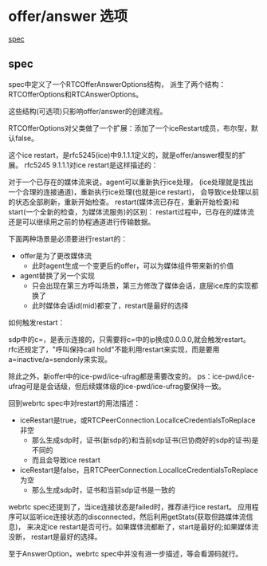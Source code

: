 # offer/answer 选项

[spec](https://www.w3.org/TR/webrtc/#offer-answer-options)

## spec

spec中定义了一个RTCOfferAnswerOptions结构，
派生了两个结构：RTCOfferOptions和RTCAnswerOptions。

这些结构(可选项)只影响offer/answer的创建流程。

RTCOfferOptions对父类做了一个扩展：添加了一个iceRestart成员，布尔型，默认false。

这个ice restart，是rfc5245(ice)中9.1.1.1定义的，就是offer/answer模型的扩展。
rfc5245 9.1.1.1对ice restart是这样描述的：

对于一个已存在的媒体流来说，agent可以重新执行ice处理，
(ice处理就是找出一个合理的连接通道)，重新执行ice处理(也就是ice restart)，
会导致ice处理以前的状态全部刷新，重新开始检查。
restart(媒体流已存在，重新开始检查)和start(一个全新的检查，为媒体流服务)的区别：
restart过程中，已存在的媒体流还是可以继续用之前的协程通道进行传输数据。

下面两种场景是必须要进行restart的：

- offer是为了更改媒体流
  - 此时agent生成一个变更后的offer，可以为媒体组件带来新的价值
- agent替换了另一个实现
  - 只会出现在第三方呼叫场景，第三方修改了媒体会话，底层ice库的实现都换了
  - 此时媒体会话id(mid)都变了，restart是最好的选择

如何触发restart：

sdp中的c=，是表示连接的，只需要将c=中的ip换成0.0.0.0,就会触发restart。
rfc还规定了，"呼叫保持call hold"不能利用restart来实现，而是要用
a=inactive/a=sendonly来实现。

除此之外，新offer中的ice-pwd/ice-ufrag都是需要改变的。
ps：ice-pwd/ice-ufrag可是是会话级，但后续媒体级的ice-pwd/ice-ufrag要保持一致。

回到webrtc spec中对restart的用法描述：

- iceRestart是true，或RTCPeerConnection.LocalIceCredentialsToReplace非空
  - 那么生成sdp时，证书(新sdp的)和当前sdp证书(已协商好的sdp的证书)是不同的
  - 而且会导致ice restart
- iceRestart是false，且RTCPeerConnection.LocalIceCredentialsToReplace为空
  - 那么生成sdp时，证书和当前sdp证书是一致的

webrtc spec还提到了，当ice连接状态是failed时，推荐进行ice restart。
应用程序可以监听ice连接状态的disconnected，然后利用getStats(获取但路媒体流信息)，
来决定ice restart是否可行。如果媒体流都断了，start是最好的;如果媒体流没断，
restart是最好的选择。

至于AnswerOption，webrtc spec中并没有进一步描述，等会看源码就行。
